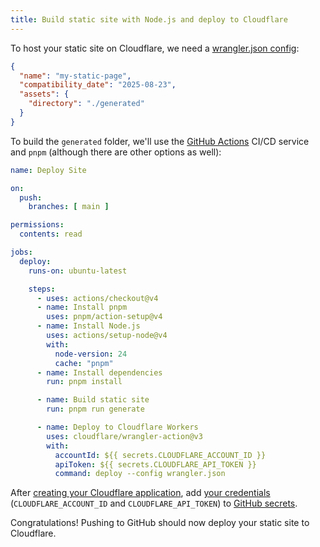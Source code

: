 ```yaml
---
title: Build static site with Node.js and deploy to Cloudflare
---
```


To host your static site on Cloudflare, we need a [wrangler.json config](https://developers.cloudflare.com/workers/wrangler/configuration/#assets):

```json title=wrangler.json
{
  "name": "my-static-page",
  "compatibility_date": "2025-08-23",
  "assets": {
    "directory": "./generated"
  }
}
```

To build the `generated` folder, we'll use the [GitHub Actions](https://docs.github.com/en/actions) CI/CD service and `pnpm` (although there are other options as well):

```yaml title=.github/workflows/deploy.yml
name: Deploy Site

on:
  push:
    branches: [ main ]

permissions:
  contents: read

jobs:
  deploy:
    runs-on: ubuntu-latest

    steps:
      - uses: actions/checkout@v4
      - name: Install pnpm
        uses: pnpm/action-setup@v4
      - name: Install Node.js
        uses: actions/setup-node@v4
        with:
          node-version: 24
          cache: "pnpm"
      - name: Install dependencies
        run: pnpm install

      - name: Build static site
        run: pnpm run generate

      - name: Deploy to Cloudflare Workers
        uses: cloudflare/wrangler-action@v3
        with:
          accountId: ${{ secrets.CLOUDFLARE_ACCOUNT_ID }}
          apiToken: ${{ secrets.CLOUDFLARE_API_TOKEN }}
          command: deploy --config wrangler.json
```

After [creating your Cloudflare application](https://developers.cloudflare.com/workers/get-started/dashboard/), add [your credentials](https://developers.cloudflare.com/workers/wrangler/system-environment-variables/#supported-environment-variables) (`CLOUDFLARE_ACCOUNT_ID` and `CLOUDFLARE_API_TOKEN`) to [GitHub secrets](https://docs.github.com/en/actions/how-tos/write-workflows/choose-what-workflows-do/use-secrets).

Congratulations! Pushing to GitHub should now deploy your static site to Cloudflare.
